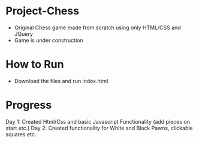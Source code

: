 # Project-Chess
- Original Chess game made from scratch using only HTML/CSS and JQuery
- Game is under construction

# How to Run
- Download the files and run index.html

# Progress
Day 1: Created Html/Css and basic Javascript Functionality (add pieces on start etc.)
Day 2: Created functionality for White and Black Pawns, clickable squares etc.
